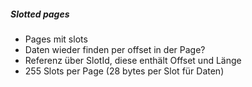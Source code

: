 ##### Slotted pages

* Pages mit slots <!-- .element: class="fragment" -->
* Daten wieder finden per offset in der Page? <!-- .element: class="fragment" -->
* Referenz über SlotId, diese enthält Offset und Länge <!-- .element: class="fragment" -->
* 255 Slots per Page (28 bytes per Slot für Daten) <!-- .element: class="fragment" -->